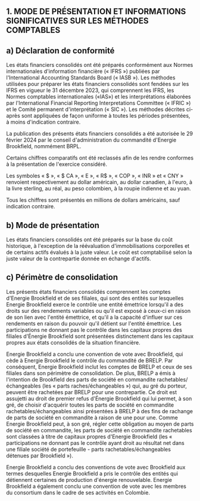 ## 1. MODE DE PRÉSENTATION ET INFORMATIONS SIGNIFICATIVES SUR LES MÉTHODES COMPTABLES

## a) Déclaration de conformité

Les états financiers consolidés ont été préparés conformément aux Normes internationales d'information financière (« IFRS ») publiées par l'International Accounting Standards Board (« IASB »). Les méthodes utilisées pour préparer les états financiers consolidés sont fendées sur les IFRS en vigueur le 31 décembre 2023, qui comprennent les IFRS, les Normes comptables internationales («IAS») et les interprétations élaborées par l'International Financial Reporting Interpretations Committee (« IFRIC ») et le Comité permanent d'interprétation (« SIC »). Les méthodes décrites ci-après sont appliquées de façon uniforme à toutes les périodes présentées, à moins d'indication contraire.

La publication des présents états financiers consolidés a été autorisée le 29 février 2024 par le conseil d'administration du commandité d'Energie Brookfield, nommément BRPL.

Certains chiffres comparatifs ont été reclassés afin de les rendre conformes à la présentation de l'exercice considéré.

Les symboles « \$ », « \$ CA », « E », « R\$ », « COP », « INR » et « CNY » renvoient respectivement au dollar américain, au dollar canadien, à l'euro, à la livre sterling, au réal, au peso colombien, à la roupie indienne et au yuan.

Tous les chiffres sont présentés en millions de dollars américains, sauf indication contraire.

## b) Mode de présentation

Les états financiers consolidés ont été préparés sur la base du coût historique, à l'exception de la réévaluation d'immobilisations corporelles et de certains actifs évalués à la juste valeur. Le coût est comptabilisé selon la juste valeur de la contrepartie donnée en échange d'actifs.

## c) Périmètre de consolidation

Les présents états financiers consolidés comprennent les comptes d'Energie Brookfield et de ses filiales, qui sont des entités sur lesquelles Energie Brookfield exerce le contrôle une entité émettrice lorsqu'il a des droits sur des rendements variables ou qu'il est exposé à ceux-ci en raison de son lien avec l'entité émettrice, et qu'il a la capacité d'influer sur ces rendements en raison du pouvoir qu'il détient sur l'entité émettrice. Les participations ne donnant pas le contrôle dans les capitaux propres des filiales d'Énergie Brookfield sont présentées distinctement dans les capitaux propres aux états consolidés de la situation financière.

Energie Brookfield a conclu une convention de vote avec Brookfield, qui cède à Energie Brookfield le contrôle du commandité de BRELP. Par conséquent, Energie Brookfield inclut les comptes de BRELP et ceux de ses filiales dans son périmètre de consolidation. De plus, BRELP a émis à l'intention de Brookfield des parts de société en commandite rachetables/échangeables (les « parts raches/échangeables ») qui, au gré du porteur, peuvent être rachetées par BRELP pour une contrepartie. Ce droit est assujetti au droit de premier refus d'Énergie Brookfield qui lui permet, à son gré, de choisir d'acquérir toutes les parts de société en commandite rachetables/échangeables ainsi présentées à BRELP à des fins de rachange de parts de société en commandite à raison de une pour une. Comme Energie Brookfield peut, à son gré, régler cette obligation au moyen de parts de société en commandite, les parts de société en commandite rachetables sont classées à titre de capitaux propres d'Energie Brookfield (les « participations ne donnant pas le contrôle ayant droit au résultat net dans une filiale société de portefeuille - parts rachetables/échangeables détenues par Brookfield »).

Energie Brookfield a conclu des conventions de vote avec Brookfield aux termes desquelles Energie Brookfield a pris le contrôle des entités qui détiennent certaines de production d'énergie renouvelable. Energie Brookfield a également conclu une convention de vote avec les membres du consortium dans le cadre de ses activités en Colombie.